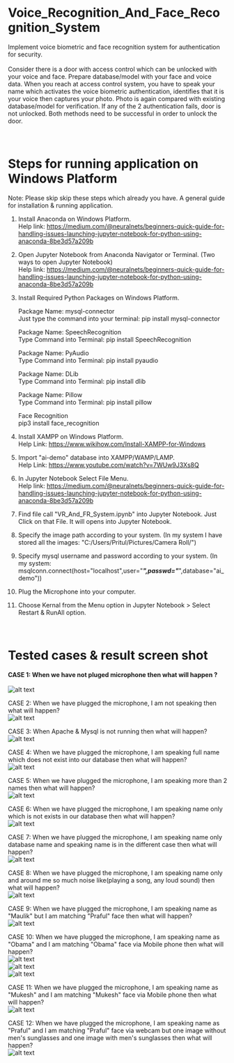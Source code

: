 # Voice_Recognition_And_Face_Recognition_System
Implement voice biometric and face recognition system for authentication for security.<br><br> 
Consider there is a door with access control which can be unlocked with your voice and face. Prepare database/model with your face and voice data. When you reach at access control system, you have to speak your name which activates the voice biometric authentication, identifies that it is your voice then captures your photo. Photo is again compared with existing database/model for verification. If any of the 2 authentication fails, door is not unlocked. Both methods need to be successful in order to unlock the door.<br><br><br> 

Steps for running application on Windows Platform
===================================================
Note: Please skip skip these steps which already you have. 
      A general guide for installation & running application. 

1) Install Anaconda on Windows Platform.<br>
   Help link: https://medium.com/@neuralnets/beginners-quick-guide-for-handling-issues-launching-jupyter-notebook-for-python-using-anaconda-8be3d57a209b
 
2) Open Jupyter Notebook from Anaconda Navigator or Terminal. (Two ways to open Jupyter Notebook) <br>
   Help link: https://medium.com/@neuralnets/beginners-quick-guide-for-handling-issues-launching-jupyter-notebook-for-python-using-anaconda-8be3d57a209b

3) Install Required Python Packages on Windows Platform.

   Package Name: mysql-connector<br>
   Just type the command into your terminal: pip install mysql-connector

   Package Name: SpeechRecognition<br> 
   Type Command into Terminal: pip install SpeechRecognition

   Package Name: PyAudio<br>
   Type Command into Terminal: pip install pyaudio   
 
   Package Name: DLib<br>
   Type Command into Terminal: pip install dlib

   Package Name: Pillow<br>	
   Type Command into Terminal: pip install pillow
   
   Face Recognition<br>
   pip3 install face_recognition

4) Install XAMPP on Windows Platform.<br>
   Help Link: https://www.wikihow.com/Install-XAMPP-for-Windows

5) Import "ai-demo" database into XAMPP/WAMP/LAMP.<br>
   Help Link: https://www.youtube.com/watch?v=7WUw9J3Xs8Q
 
6) In Jupyter Notebook Select File Menu.<br>
   Help link: https://medium.com/@neuralnets/beginners-quick-guide-for-handling-issues-launching-jupyter-notebook-for-python-using-anaconda-8be3d57a209b 

7) Find file call "VR_And_FR_System.ipynb" into Jupyter Notebook. Just Click on that File. It will opens into Jupyter Notebook.

8) Specify the image path according to your system. (In my system I have stored all the images: "C:/Users/Pritul/Pictures/Camera Roll/")

9) Specify mysql username and password according to your system. (In my system: msqlconn.connect(host="localhost",user="*****",passwd="*****",database="ai_demo"))

9) Plug the Microphone into your computer.

10) Choose Kernal from the Menu option in Jupyter Notebook > Select Restart & RunAll option.<br><br><br>



Tested cases & result screen shot
===================================
**CASE 1: When we have not pluged microphone then what will happen ?**<br><br>
        ![alt text](https://github.com/PrafulSathawara/Voice_Recognition_And_Face_Recognition_System/blob/master/case1.png)<br>  
         
CASE 2: When we have plugged the microphone, I am not speaking then what will happen?<br>
        ![alt text](https://github.com/PrafulSathawara/Voice_Recognition_And_Face_Recognition_System/blob/master/case2.PNG)<br>
        
CASE 3: When Apache & Mysql is not running then what will happen?<br>
        ![alt text](https://github.com/PrafulSathawara/Voice_Recognition_And_Face_Recognition_System/blob/master/case3.PNG)<br>

CASE 4: When we have plugged the microphone, I am speaking full name which does not exist into our database then what will happen?<br>
        ![alt text](https://github.com/PrafulSathawara/Voice_Recognition_And_Face_Recognition_System/blob/master/case4.PNG)<br>

CASE 5: When we have plugged the microphone, I am speaking more than 2 names then what will happen?<br>
        ![alt text](https://github.com/PrafulSathawara/Voice_Recognition_And_Face_Recognition_System/blob/master/case5.PNG)<br> 

CASE 6: When we have plugged the microphone, I am speaking name only which is not exists in our database then what will happen?<br>
        ![alt text](https://github.com/PrafulSathawara/Voice_Recognition_And_Face_Recognition_System/blob/master/case6.PNG)<br>

CASE 7: When we have plugged the microphone, I am speaking name only database name and speaking name is in the different case then what will happen?<br>
        ![alt text](https://github.com/PrafulSathawara/Voice_Recognition_And_Face_Recognition_System/blob/master/case7.PNG)<br>

CASE 8: When we have plugged the microphone, I am speaking name only and around me so much noise like(playing a song, any loud sound) then what will happen?<br>
        ![alt text](https://github.com/PrafulSathawara/Voice_Recognition_And_Face_Recognition_System/blob/master/case8.PNG)<br>

CASE 9: When we have plugged the microphone, I am speaking name as "Maulik" but I am matching "Praful" face then what will happen?<br>
        ![alt text](https://github.com/PrafulSathawara/Voice_Recognition_And_Face_Recognition_System/blob/master/case9.PNG)<br>

CASE 10: When we have plugged the microphone, I am speaking name as "Obama" and I am matching "Obama" face via Mobile phone then what will happen?<br>
         ![alt text](https://github.com/PrafulSathawara/Voice_Recognition_And_Face_Recognition_System/blob/master/case10-1.PNG)<br>
         ![alt text](https://github.com/PrafulSathawara/Voice_Recognition_And_Face_Recognition_System/blob/master/case10-2.PNG)<br>
         ![alt text](https://github.com/PrafulSathawara/Voice_Recognition_And_Face_Recognition_System/blob/master/case10-3.PNG)<br>
         
CASE 11: When we have plugged the microphone, I am speaking name as "Mukesh" and I am matching "Mukesh" face via Mobile phone then what will happen?<br>
         ![alt text](https://github.com/PrafulSathawara/Voice_Recognition_And_Face_Recognition_System/blob/master/case11.PNG)<br>

CASE 12: When we have plugged the microphone, I am speaking name as "Praful" and I am matching "Praful" face via webcam but one image without men's sunglasses and one image with men's sunglasses then what will happen?<br>
         ![alt text](https://github.com/PrafulSathawara/Voice_Recognition_And_Face_Recognition_System/blob/master/case12.PNG)<br>
